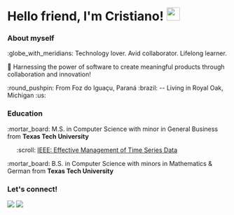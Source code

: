 <h1>Hello friend, I'm Cristiano! <img src="https://raw.githubusercontent.com/MartinHeinz/MartinHeinz/master/wave.gif" width="30px"></h1> 
  
<h3>About myself</h3>
<p>:globe_with_meridians: Technology lover. Avid collaborator. Lifelong learner.</p>
<p>👾 Harnessing the power of software to create meaningful products through collaboration and innovation!</p>
<p>:round_pushpin: From Foz do Iguaçu, Paraná :brazil: -- Living in Royal Oak, Michigan :us:</p>
  
<h3>Education</h3>
<p>:mortar_board: M.S. in Computer Science with minor in General Business from <strong>Texas Tech University</strong></p>
<p>&emsp;&ensp;:scroll: <a href="https://ieeexplore.ieee.org/document/10254974">IEEE: Effective Management of Time Series Data</a></p>
<p>:mortar_board: B.S. in Computer Science with minors in Mathematics & German from <strong>Texas Tech University</strong></p>
  
<h3>Let's connect!</h3>
<a href="https://www.linkedin.com/in/cristianocaon/"><img src="https://img.shields.io/badge/-LinkedIn-blue?style=flat-square&logo=Linkedin&logoColor=white&link=https://www.linkedin.com/in/cristianocaon/" /></a>
<a href="mailto:cristiano.e.caon@gmail.com"><img src="https://img.shields.io/badge/-Gmail-d14836?style=flat-square&logo=Gmail&logoColor=white&link=mailto:cristiano.e.caon@gmail.com" /></a>

